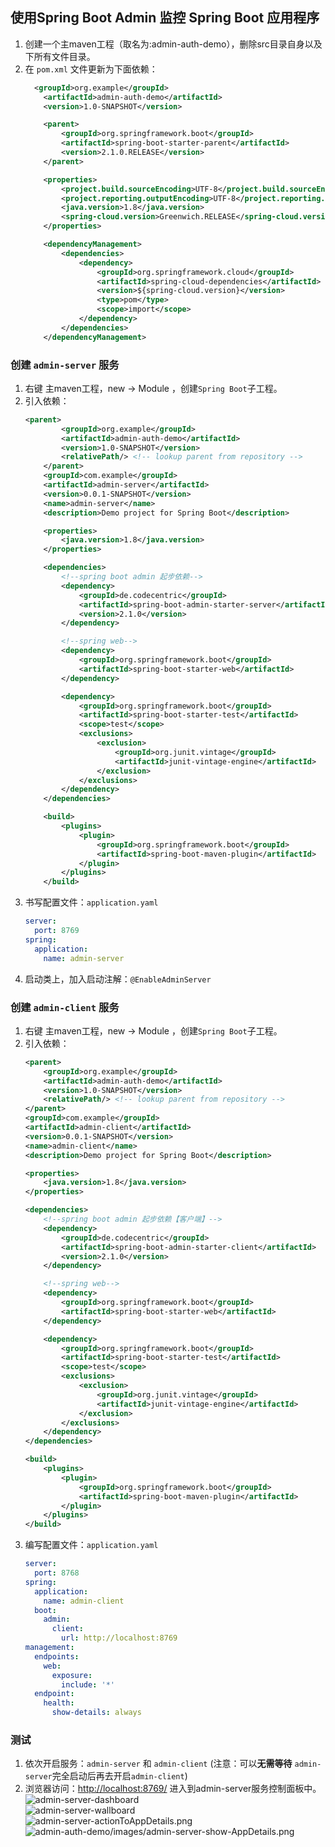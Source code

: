## 使用Spring Boot Admin 监控 Spring Boot 应用程序
1. 创建一个主maven工程（取名为:admin-auth-demo），删除src目录自身以及下所有文件目录。
2. 在 `pom.xml` 文件更新为下面依赖：
    ```xml
      <groupId>org.example</groupId>
        <artifactId>admin-auth-demo</artifactId>
        <version>1.0-SNAPSHOT</version>
    
        <parent>
            <groupId>org.springframework.boot</groupId>
            <artifactId>spring-boot-starter-parent</artifactId>
            <version>2.1.0.RELEASE</version>
        </parent>
    
        <properties>
            <project.build.sourceEncoding>UTF-8</project.build.sourceEncoding>
            <project.reporting.outputEncoding>UTF-8</project.reporting.outputEncoding>
            <java.version>1.8</java.version>
            <spring-cloud.version>Greenwich.RELEASE</spring-cloud.version>
        </properties>
    
        <dependencyManagement>
            <dependencies>
                <dependency>
                    <groupId>org.springframework.cloud</groupId>
                    <artifactId>spring-cloud-dependencies</artifactId>
                    <version>${spring-cloud.version}</version>
                    <type>pom</type>
                    <scope>import</scope>
                </dependency>
            </dependencies>
        </dependencyManagement>
    ```

### 创建 `admin-server` 服务
1. 右键 主maven工程，new → Module ，创建`Spring Boot`子工程。
2. 引入依赖：
    ```xml
    <parent>
            <groupId>org.example</groupId>
            <artifactId>admin-auth-demo</artifactId>
            <version>1.0-SNAPSHOT</version>
            <relativePath/> <!-- lookup parent from repository -->
        </parent>
        <groupId>com.example</groupId>
        <artifactId>admin-server</artifactId>
        <version>0.0.1-SNAPSHOT</version>
        <name>admin-server</name>
        <description>Demo project for Spring Boot</description>
    
        <properties>
            <java.version>1.8</java.version>
        </properties>
    
        <dependencies>
            <!--spring boot admin 起步依赖-->
            <dependency>
                <groupId>de.codecentric</groupId>
                <artifactId>spring-boot-admin-starter-server</artifactId>
                <version>2.1.0</version>
            </dependency>
    
            <!--spring web-->
            <dependency>
                <groupId>org.springframework.boot</groupId>
                <artifactId>spring-boot-starter-web</artifactId>
            </dependency>
    
            <dependency>
                <groupId>org.springframework.boot</groupId>
                <artifactId>spring-boot-starter-test</artifactId>
                <scope>test</scope>
                <exclusions>
                    <exclusion>
                        <groupId>org.junit.vintage</groupId>
                        <artifactId>junit-vintage-engine</artifactId>
                    </exclusion>
                </exclusions>
            </dependency>
        </dependencies>
    
        <build>
            <plugins>
                <plugin>
                    <groupId>org.springframework.boot</groupId>
                    <artifactId>spring-boot-maven-plugin</artifactId>
                </plugin>
            </plugins>
        </build>
    ```
3. 书写配置文件：`application.yaml`
    ```yaml
    server:
      port: 8769
    spring:
      application:
        name: admin-server
    
    ```
4. 启动类上，加入启动注解：`@EnableAdminServer`

### 创建 `admin-client` 服务
1. 右键 主maven工程，new → Module ，创建`Spring Boot`子工程。
2. 引入依赖：
    ```xml
    <parent>
        <groupId>org.example</groupId>
        <artifactId>admin-auth-demo</artifactId>
        <version>1.0-SNAPSHOT</version>
        <relativePath/> <!-- lookup parent from repository -->
    </parent>
    <groupId>com.example</groupId>
    <artifactId>admin-client</artifactId>
    <version>0.0.1-SNAPSHOT</version>
    <name>admin-client</name>
    <description>Demo project for Spring Boot</description>
    
    <properties>
        <java.version>1.8</java.version>
    </properties>
    
    <dependencies>
        <!--spring boot admin 起步依赖【客户端】-->
        <dependency>
            <groupId>de.codecentric</groupId>
            <artifactId>spring-boot-admin-starter-client</artifactId>
            <version>2.1.0</version>
        </dependency>
    
        <!--spring web-->
        <dependency>
            <groupId>org.springframework.boot</groupId>
            <artifactId>spring-boot-starter-web</artifactId>
        </dependency>
    
        <dependency>
            <groupId>org.springframework.boot</groupId>
            <artifactId>spring-boot-starter-test</artifactId>
            <scope>test</scope>
            <exclusions>
                <exclusion>
                    <groupId>org.junit.vintage</groupId>
                    <artifactId>junit-vintage-engine</artifactId>
                </exclusion>
            </exclusions>
        </dependency>
    </dependencies>
    
    <build>
        <plugins>
            <plugin>
                <groupId>org.springframework.boot</groupId>
                <artifactId>spring-boot-maven-plugin</artifactId>
            </plugin>
        </plugins>
    </build>
    ```
3. 编写配置文件：`application.yaml`
    ```yaml
    server:
      port: 8768
    spring:
      application:
        name: admin-client
      boot:
        admin:
          client:
            url: http://localhost:8769
    management:
      endpoints:
        web:
          exposure:
            include: '*'
      endpoint:
        health:
          show-details: always
    ```

### 测试
1. 依次开启服务：`admin-server` 和 `admin-client` (注意：可以**无需等待** `admin-server`完全启动后再去开启`admin-client`)
2. 浏览器访问：[http://localhost:8769/](http://localhost:8769/) 进入到admin-server服务控制面板中。
    ![admin-server-dashboard](./images/admin-server-dashboard.png)<br/>
    ![admin-server-wallboard](./images/admin-server-wallboard.png)<br/>
    ![admin-server-actionToAppDetails.png](./images/admin-server-actionToAppDetails.png)<br/>
    ![admin-auth-demo/images/admin-server-show-AppDetails.png](./images/admin-server-show-AppDetails.png)<br/>